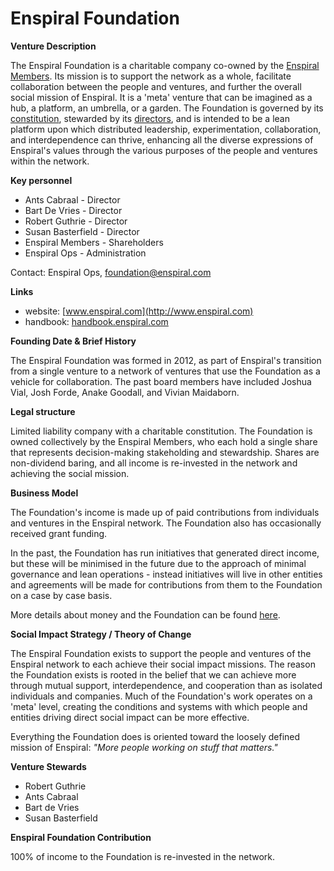 # Enspiral Foundation

**Venture Description**

The Enspiral Foundation is a charitable company co-owned by the [Enspiral Members](https://github.com/enspiral/handbook/tree/d3234f4c1fe3afc87e5231beeb2d3926aee696d2/agreements/people.html). Its mission is to support the network as a whole, facilitate collaboration between the people and ventures, and further the overall social mission of Enspiral. It is a 'meta' venture that can be imagined as a hub, a platform, an umbrella, or a garden. The Foundation is governed by its [constitution](https://github.com/enspiral/handbook/tree/d3234f4c1fe3afc87e5231beeb2d3926aee696d2/constitution.html), stewarded by its [directors](https://github.com/enspiral/handbook/tree/d3234f4c1fe3afc87e5231beeb2d3926aee696d2/board.html), and is intended to be a lean platform upon which distributed leadership, experimentation, collaboration, and interdependence can thrive, enhancing all the diverse expressions of Enspiral's values through the various purposes of the people and ventures within the network.

**Key personnel**

* Ants Cabraal - Director
* Bart De Vries - Director
* Robert Guthrie - Director
* Susan Basterfield - Director
* Enspiral Members - Shareholders
* Enspiral Ops - Administration

Contact: Enspiral Ops, [foundation@enspiral.com](mailto:foundation@enspiral.com)

**Links**

* website: [www.enspiral.com](http://www.enspiral.com)
* handbook: [handbook.enspiral.com](http://handbook.enspiral.com)

**Founding Date & Brief History**

The Enspiral Foundation was formed in 2012, as part of Enspiral's transition from a single venture to a network of ventures that use the Foundation as a vehicle for collaboration. The past board members have included Joshua Vial, Josh Forde, Anake Goodall, and Vivian Maidaborn.

**Legal structure**

Limited liability company with a charitable constitution. The Foundation is owned collectively by the Enspiral Members, who each hold a single share that represents decision-making stakeholding and stewardship. Shares are non-dividend baring, and all income is re-invested in the network and achieving the social mission.

**Business Model**

The Foundation's income is made up of paid contributions from individuals and ventures in the Enspiral network. The Foundation also has occasionally received grant funding.

In the past, the Foundation has run initiatives that generated direct income, but these will be minimised in the future due to the approach of minimal governance and lean operations - instead initiatives will live in other entities and agreements will be made for contributions from them to the Foundation on a case by case basis.

More details about money and the Foundation can be found [here](https://github.com/enspiral/handbook/tree/d3234f4c1fe3afc87e5231beeb2d3926aee696d2/money.html).

**Social Impact Strategy / Theory of Change**

The Enspiral Foundation exists to support the people and ventures of the Enspiral network to each achieve their social impact missions. The reason the Foundation exists is rooted in the belief that we can achieve more through mutual support, interdependence, and cooperation than as isolated individuals and companies. Much of the Foundation's work operates on a 'meta' level, creating the conditions and systems with which people and entities driving direct social impact can be more effective.

Everything the Foundation does is oriented toward the loosely defined mission of Enspiral: _"More people working on stuff that matters."_

**Venture Stewards**

* Robert Guthrie
* Ants Cabraal
* Bart de Vries
* Susan Basterfield

**Enspiral Foundation Contribution**

100% of income to the Foundation is re-invested in the network.

